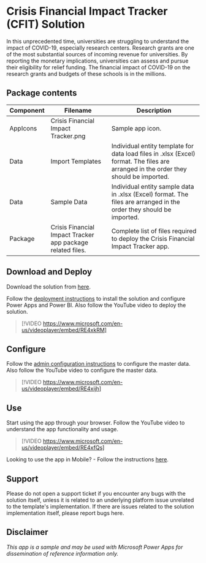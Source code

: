 
# Crisis Financial Impact Tracker (CFIT) Solution

In this unprecedented time, universities are struggling to understand the impact of COVID-19, especially research centers. Research grants are one of the most substantial sources of incoming revenue for universities. By reporting the monetary implications, universities can assess and pursue their eligibility for relief funding. The financial impact of COVID-19 on the research grants and budgets of these schools is in the millions.

## Package contents

|Component|	Filename |	Description
|-------|-------|------|
| AppIcons | Crisis Financial Impact Tracker.png	| Sample app icon.|
| Data|Import Templates  | Individual entity template for data load files in .xlsx (Excel) format. The files are arranged in the order they should be imported.|
| Data|Sample Data  | Individual entity sample data in .xlsx (Excel) format. The files are arranged in the order they should be imported.|
| Package |Crisis Financial Impact Tracker app package related files.|Complete list of files required to deploy the Crisis Financial Impact Tracker app.|

## Download and Deploy

Download the solution from [here](https://github.com/microsoft/powerapps-tools/blob/master/Apps/CrisisFinancialImpactTracker/CrisisFinancialImpactTracker.zip).

Follow the [deployment instructions](Deployment.md) to install the solution and configure Power Apps and Power BI. Also follow the YouTube video to deploy the solution.

> [!VIDEO https://www.microsoft.com/en-us/videoplayer/embed/RE4xkRM]

## Configure

Follow the [admin configuration instructions](AdminConfiguration.md) to configure the master data. Also follow the YouTube video to configure the master data.

> [!VIDEO https://www.microsoft.com/en-us/videoplayer/embed/RE4xijh]

## Use

Start using the app through your browser. Follow the YouTube video to understand the app functionality and usage.

> [!VIDEO https://www.microsoft.com/en-us/videoplayer/embed/RE4xfQs]

Looking to use the app in Mobile? - Follow the instructions [here](MobileApp.md).

## Support

Please do not open a support ticket if you encounter any bugs with the solution itself, unless it is related to an underlying platform issue unrelated to the template's implementation. If there are issues related to the solution implementation itself, please report bugs here.

## Disclaimer

*This app is a sample and may be used with Microsoft Power Apps for dissemination of reference information only.*
